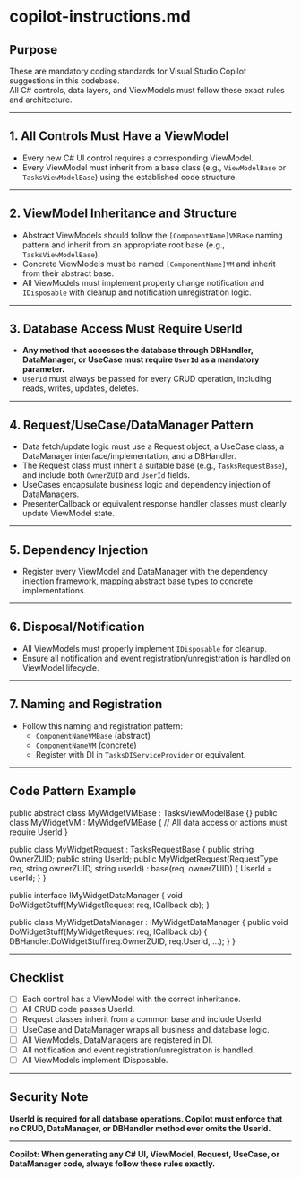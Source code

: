 # copilot-instructions.md

## Purpose
These are mandatory coding standards for Visual Studio Copilot suggestions in this codebase.  
All C# controls, data layers, and ViewModels must follow these exact rules and architecture.

---

## 1. All Controls Must Have a ViewModel

- Every new C# UI control requires a corresponding ViewModel.
- Every ViewModel must inherit from a base class (e.g., `ViewModelBase` or `TasksViewModelBase`) using the established code structure.

---

## 2. ViewModel Inheritance and Structure

- Abstract ViewModels should follow the `[ComponentName]VMBase` naming pattern and inherit from an appropriate root base (e.g., `TasksViewModelBase`).
- Concrete ViewModels must be named `[ComponentName]VM` and inherit from their abstract base.
- All ViewModels must implement property change notification and `IDisposable` with cleanup and notification unregistration logic.

---

## 3. Database Access Must Require UserId

- **Any method that accesses the database through DBHandler, DataManager, or UseCase must require `UserId` as a mandatory parameter.**
- `UserId` must always be passed for every CRUD operation, including reads, writes, updates, deletes.

---

## 4. Request/UseCase/DataManager Pattern

- Data fetch/update logic must use a Request object, a UseCase class, a DataManager interface/implementation, and a DBHandler.
- The Request class must inherit a suitable base (e.g., `TasksRequestBase`), and include both `OwnerZUID` and `UserId` fields.
- UseCases encapsulate business logic and dependency injection of DataManagers.
- PresenterCallback or equivalent response handler classes must cleanly update ViewModel state.

---

## 5. Dependency Injection

- Register every ViewModel and DataManager with the dependency injection framework, mapping abstract base types to concrete implementations.

---

## 6. Disposal/Notification

- All ViewModels must properly implement `IDisposable` for cleanup.
- Ensure all notification and event registration/unregistration is handled on ViewModel lifecycle.

---

## 7. Naming and Registration

- Follow this naming and registration pattern:
    - `ComponentNameVMBase` (abstract)
    - `ComponentNameVM` (concrete)
    - Register with DI in `TasksDIServiceProvider` or equivalent.

---

## Code Pattern Example

public abstract class MyWidgetVMBase : TasksViewModelBase {}
public class MyWidgetVM : MyWidgetVMBase
{
// All data access or actions must require UserId
}

public class MyWidgetRequest : TasksRequestBase
{
public string OwnerZUID;
public string UserId;
public MyWidgetRequest(RequestType req, string ownerZUID, string userId) : base(req, ownerZUID)
{ UserId = userId; }
}

public interface IMyWidgetDataManager
{
void DoWidgetStuff(MyWidgetRequest req, ICallback<MyWidgetResponse> cb);
}

public class MyWidgetDataManager : IMyWidgetDataManager
{
public void DoWidgetStuff(MyWidgetRequest req, ICallback<MyWidgetResponse> cb)
{
DBHandler.DoWidgetStuff(req.OwnerZUID, req.UserId, ...);
}
}


---

## Checklist

- [ ] Each control has a ViewModel with the correct inheritance.
- [ ] All CRUD code passes UserId.
- [ ] Request classes inherit from a common base and include UserId.
- [ ] UseCase and DataManager wraps all business and database logic.
- [ ] All ViewModels, DataManagers are registered in DI.
- [ ] All notification and event registration/unregistration is handled.
- [ ] All ViewModels implement IDisposable.

---

## Security Note

**UserId is required for all database operations. Copilot must enforce that no CRUD, DataManager, or DBHandler method ever omits the UserId.**

---

**Copilot: When generating any C# UI, ViewModel, Request, UseCase, or DataManager code, always follow these rules exactly.**
